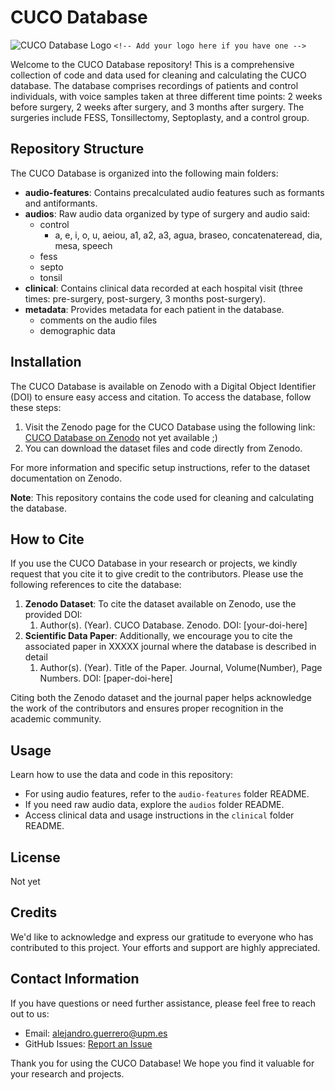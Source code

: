# CUCO Database

![CUCO Database Logo](your-logo.png) `<!-- Add your logo here if you have one -->`

Welcome to the CUCO Database repository! This is a comprehensive collection of code and data used for cleaning and calculating the CUCO database. The database comprises recordings of patients and control individuals, with voice samples taken at three different time points: 2 weeks before surgery, 2 weeks after surgery, and 3 months after surgery. The surgeries include FESS, Tonsillectomy, Septoplasty, and a control group.

## Repository Structure

The CUCO Database is organized into the following main folders:

- **audio-features**: Contains precalculated audio features such as formants and antiformants.
- **audios**: Raw audio data organized by type of surgery and audio said:
  - control
    - a, e, i, o, u, aeiou, a1, a2, a3, agua, braseo, concatenateread, dia, mesa, speech
  - fess
  - septo
  - tonsil
- **clinical**: Contains clinical data recorded at each hospital visit (three times: pre-surgery, post-surgery, 3 months post-surgery).
- **metadata**: Provides metadata for each patient in the database.
  - comments on the audio files
  - demographic data

## Installation

The CUCO Database is available on Zenodo with a Digital Object Identifier (DOI) to ensure easy access and citation. To access the database, follow these steps:

1. Visit the Zenodo page for the CUCO Database using the following link:
   [CUCO Database on Zenodo](https://zenodo.org/your-doi-here) not yet available ;)
2. You can download the dataset files and code directly from Zenodo.

For more information and specific setup instructions, refer to the dataset documentation on Zenodo.

**Note**: This repository contains the code used for cleaning and calculating the database.

## How to Cite

If you use the CUCO Database in your research or projects, we kindly request that you cite it to give credit to the contributors. Please use the following references to cite the database:

1. **Zenodo Dataset**: To cite the dataset available on Zenodo, use the provided DOI:
   1. Author(s). (Year). CUCO Database. Zenodo. DOI: [your-doi-here]
2. **Scientific Data Paper**: Additionally, we encourage you to cite the associated paper in XXXXX journal where the database is described in detail
   1. Author(s). (Year). Title of the Paper. Journal, Volume(Number), Page Numbers. DOI: [paper-doi-here]

Citing both the Zenodo dataset and the journal paper helps acknowledge the work of the contributors and ensures proper recognition in the academic community.

## Usage

Learn how to use the data and code in this repository:

* For using audio features, refer to the `audio-features` folder README.
* If you need raw audio data, explore the `audios` folder README.
* Access clinical data and usage instructions in the `clinical` folder README.

## License

Not yet

## Credits

We'd like to acknowledge and express our gratitude to everyone who has contributed to this project. Your efforts and support are highly appreciated.

## Contact Information

If you have questions or need further assistance, please feel free to reach out to us:

* Email: alejandro.guerrero@upm.es
* GitHub Issues: [Report an Issue](https://github.com/aguerrerolopez/CUCODB/issues)

Thank you for using the CUCO Database! We hope you find it valuable for your research and projects.
